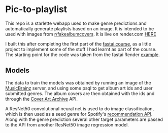 
# Pic-to-playlist

This repo is a starlette webapp used to make genre predictions and automatically generate playlists based on an image. It is intended to be used with images from [r/fakealbumcovers](https://www.reddit.com/r/fakealbumcovers). It is live on render.com [HERE](https://pic-to-playlist.onrender.com/)

I built this after completing the first part of the [fastai course](https://course.fast.ai/), as a little project to implement some of the stuff I had learnt as part of the course. The starting point for the code was taken from the fastai Render [example](https://github.com/render-examples/fastai-v3). 

## Models

The data to train the models was obtained by running an image of the [MusicBrainz](https://musicbrainz.org/doc/MusicBrainz_Server/Setup) server, and using some psql to get album art ids and user submitted genres. The album covers are then obtained with the ids and through the [Cover Art Archive](https://coverartarchive.org/) API. 

A ResNet50 convolutional neural net is used to do image classification, which is then used as a seed genre for Spotify's [recommendation API](https://developer.spotify.com/documentation/web-api/reference/browse/get-recommendations/). Along with the genre prediction several other target parameters are passed to the API from another ResNet50 image regression model.
